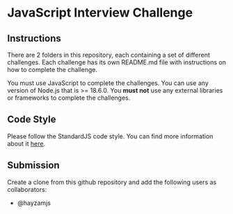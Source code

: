 # JavaScript Interview Challenge

## Instructions

There are 2 folders in this repository, each containing a set of different challenges. Each challenge has its own README.md file with instructions on how to complete the challenge.

You must use JavaScript to complete the challenges. You can use any version of Node.js that is >= 18.6.0. You **must not** use any external libraries or frameworks to complete the challenges.

## Code Style 

Please follow the StandardJS code style. You can find more information about it [here](https://standardjs.com/).

## Submission

Create a clone from this github repository and add the following users as collaborators:

- @hayzamjs